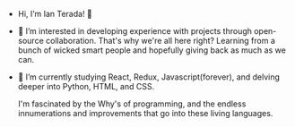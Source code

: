 - Hi, I’m Ian Terada! 👋


- :brain: I’m interested in 
developing experience with projects through open-source collaboration. That's why we're all here right? Learning from a bunch of wicked smart people and hopefully giving back as much as we can.



- :thinking: I’m currently studying React, Redux, Javascript(forever), and delving deeper into Python, HTML, and CSS.

  I'm fascinated by the Why's of programming, and the endless innumerations and improvements that go into these living languages. 









<!---
teradaian/teradaian is a ✨ special ✨ repository because its `README.md` (this file) appears on your GitHub profile.
You can click the Preview link to take a look at your changes.
--->
